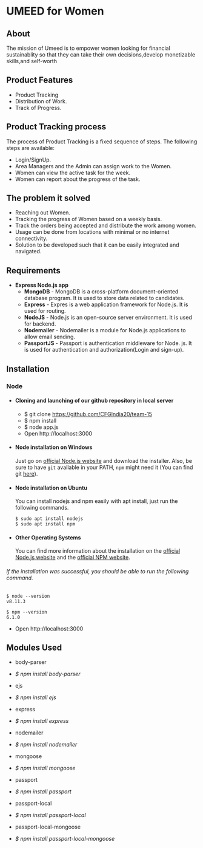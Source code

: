 # UMEED for Women

## About
The mission of Umeed is to empower women looking for financial sustainablity so that they can take their own decisions,develop monetizable skills,and self-worth

## Product Features

* Product Tracking 
* Distribution of Work.
* Track of Progress.


## Product Tracking process
The process of Product Tracking is a fixed sequence of steps. The following steps are available:

* Login/SignUp.
* Area Managers and the Admin can assign work to the Women.
* Women can view the active task for the week.
* Women can report about the progress of the task.


## The problem it solved

* Reaching out Women.
* Tracking the progress of Women based on a weekly basis.
* Track the orders being accepted and distribute the work among women.
* Usage can be done from locations with minimal or no internet connectivity.
* Solution to be developed such that it can be easily integrated and navigated.


## Requirements
* **Express Node.js app**
   * **MongoDB** - MongoDB is a cross-platform document-oriented database 
              program. It is used to store data related to candidates.
   * **Express** - Expres is a web application framework for Node.js. It is used for routing.
   * **NodeJS** - Node.js is an open-source server environment. It is used for backend.
   * **Nodemailer** - Nodemailer is a module for Node.js applications to allow email sending.
   * **PassportJS** - Passport is authentication middleware for Node. js. It is used for authentication and authorization(Login and sign-up).

## Installation
### Node
- #### Cloning and launching of our github repository in local server
   *  $ git clone https://github.com/CFGIndia20/team-15 
   *  $ npm install
   *  $ node app.js
   * Open http://localhost:3000
 
- #### Node installation on Windows

  Just go on [official Node.js website](https://nodejs.org/) and download the installer.
Also, be sure to have `git` available in your PATH, `npm` might need it (You can find git [here](https://git-scm.com/)).

- #### Node installation on Ubuntu

  You can install nodejs and npm easily with apt install, just run the following commands.

      $ sudo apt install nodejs
      $ sudo apt install npm

- #### Other Operating Systems
  You can find more information about the installation on the [official Node.js website](https://nodejs.org/) and the [official NPM website](https://npmjs.org/).

###### If the installation was successful, you should be able to run the following command.

    $ node --version
    v8.11.3

    $ npm --version
    6.1.0
* Open http://localhost:3000

## Modules Used

*  body-parser 
 *   *$ npm install body-parser*
    
*  ejs 
 *   *$ npm install ejs*
    
*  express
 *   *$ npm install express*
    
*   nodemailer
 *   *$ npm install nodemailer*
    
*   mongoose 
 *   *$ npm install mongoose*
    
*   passport
 *   *$ npm install passport*
    
*   passport-local
 *   *$ npm install passport-local*
    
*   passport-local-mongoose
 *   *$ npm install passport-local-mongoose*



